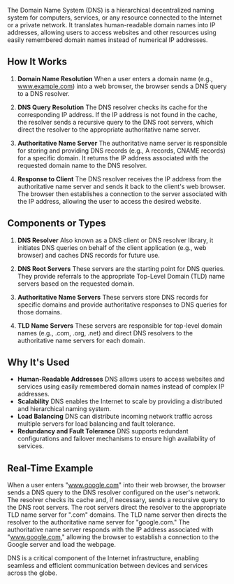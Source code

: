 The Domain Name System (DNS) is a hierarchical decentralized naming system for computers, services, or any resource connected to the Internet or a private network. It translates human-readable domain names into IP addresses, allowing users to access websites and other resources using easily remembered domain names instead of numerical IP addresses.

## How It Works

1. **Domain Name Resolution** When a user enters a domain name (e.g., www.example.com) into a web browser, the browser sends a DNS query to a DNS resolver.
  
2. **DNS Query Resolution** The DNS resolver checks its cache for the corresponding IP address. If the IP address is not found in the cache, the resolver sends a recursive query to the DNS root servers, which direct the resolver to the appropriate authoritative name server.

3. **Authoritative Name Server** The authoritative name server is responsible for storing and providing DNS records (e.g., A records, CNAME records) for a specific domain. It returns the IP address associated with the requested domain name to the DNS resolver.

4. **Response to Client** The DNS resolver receives the IP address from the authoritative name server and sends it back to the client's web browser. The browser then establishes a connection to the server associated with the IP address, allowing the user to access the desired website.

## Components or Types

1. **DNS Resolver** Also known as a DNS client or DNS resolver library, it initiates DNS queries on behalf of the client application (e.g., web browser) and caches DNS records for future use.

2. **DNS Root Servers** These servers are the starting point for DNS queries. They provide referrals to the appropriate Top-Level Domain (TLD) name servers based on the requested domain.

3. **Authoritative Name Servers** These servers store DNS records for specific domains and provide authoritative responses to DNS queries for those domains.

4. **TLD Name Servers** These servers are responsible for top-level domain names (e.g., .com, .org, .net) and direct DNS resolvers to the authoritative name servers for each domain.

## Why It's Used

- **Human-Readable Addresses** DNS allows users to access websites and services using easily remembered domain names instead of complex IP addresses.
- **Scalability** DNS enables the Internet to scale by providing a distributed and hierarchical naming system.
- **Load Balancing** DNS can distribute incoming network traffic across multiple servers for load balancing and fault tolerance.
- **Redundancy and Fault Tolerance** DNS supports redundant configurations and failover mechanisms to ensure high availability of services.

## Real-Time Example

When a user enters "www.google.com" into their web browser, the browser sends a DNS query to the DNS resolver configured on the user's network. The resolver checks its cache and, if necessary, sends a recursive query to the DNS root servers. The root servers direct the resolver to the appropriate TLD name server for ".com" domains. The TLD name server then directs the resolver to the authoritative name server for "google.com." The authoritative name server responds with the IP address associated with "www.google.com," allowing the browser to establish a connection to the Google server and load the webpage.

DNS is a critical component of the Internet infrastructure, enabling seamless and efficient communication between devices and services across the globe.